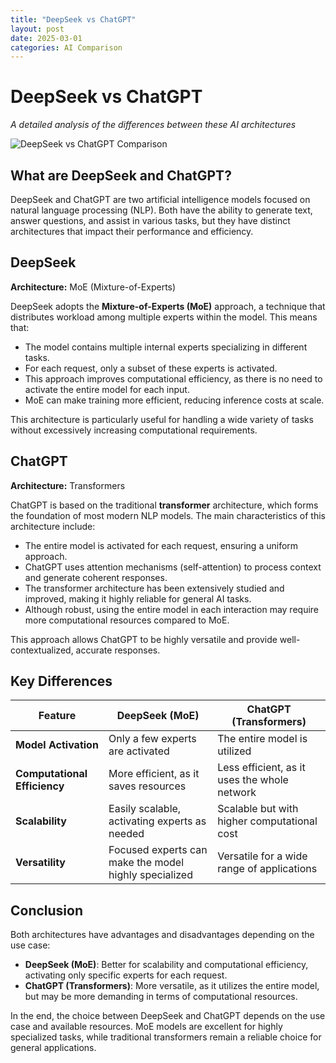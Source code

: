 ```yaml
---
title: "DeepSeek vs ChatGPT"
layout: post
date: 2025-03-01
categories: AI Comparison
---
```


# DeepSeek vs ChatGPT

_A detailed analysis of the differences between these AI architectures_

![DeepSeek vs ChatGPT Comparison](../../../../../assets/deepseekGPT.png)

## What are DeepSeek and ChatGPT?

DeepSeek and ChatGPT are two artificial intelligence models focused on natural language processing (NLP). Both have the ability to generate text, answer questions, and assist in various tasks, but they have distinct architectures that impact their performance and efficiency.

## DeepSeek

**Architecture:** MoE (Mixture-of-Experts)

DeepSeek adopts the **Mixture-of-Experts (MoE)** approach, a technique that distributes workload among multiple experts within the model. This means that:

- The model contains multiple internal experts specializing in different tasks.
- For each request, only a subset of these experts is activated.
- This approach improves computational efficiency, as there is no need to activate the entire model for each input.
- MoE can make training more efficient, reducing inference costs at scale.

This architecture is particularly useful for handling a wide variety of tasks without excessively increasing computational requirements.

## ChatGPT

**Architecture:** Transformers

ChatGPT is based on the traditional **transformer** architecture, which forms the foundation of most modern NLP models. The main characteristics of this architecture include:

- The entire model is activated for each request, ensuring a uniform approach.
- ChatGPT uses attention mechanisms (self-attention) to process context and generate coherent responses.
- The transformer architecture has been extensively studied and improved, making it highly reliable for general AI tasks.
- Although robust, using the entire model in each interaction may require more computational resources compared to MoE.

This approach allows ChatGPT to be highly versatile and provide well-contextualized, accurate responses.

## Key Differences

| Feature                   | DeepSeek (MoE)                               | ChatGPT (Transformers)                      |
|---------------------------|---------------------------------------------|---------------------------------------------|
| **Model Activation**      | Only a few experts are activated           | The entire model is utilized               |
| **Computational Efficiency** | More efficient, as it saves resources    | Less efficient, as it uses the whole network |
| **Scalability**           | Easily scalable, activating experts as needed | Scalable but with higher computational cost |
| **Versatility**           | Focused experts can make the model highly specialized | Versatile for a wide range of applications |

## Conclusion

Both architectures have advantages and disadvantages depending on the use case:

- **DeepSeek (MoE)**: Better for scalability and computational efficiency, activating only specific experts for each request.
- **ChatGPT (Transformers)**: More versatile, as it utilizes the entire model, but may be more demanding in terms of computational resources.

In the end, the choice between DeepSeek and ChatGPT depends on the use case and available resources. MoE models are excellent for highly specialized tasks, while traditional transformers remain a reliable choice for general applications.


